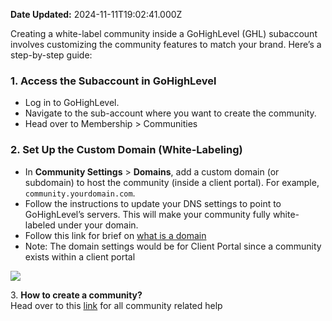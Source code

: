 **Date Updated:** 2024-11-11T19:02:41.000Z

Creating a white-label community inside a GoHighLevel (GHL) subaccount involves customizing the community features to match your brand. Here’s a step-by-step guide:

### 1\. **Access the Subaccount in GoHighLevel**

* Log in to GoHighLevel.
* Navigate to the sub-account where you want to create the community.
* Head over to Membership > Communities

### 2\. **Set Up the Custom Domain (White-Labeling)**

* In **Community Settings** \> **Domains**, add a custom domain (or subdomain) to host the community (inside a client portal). For example, `community.yourdomain.com`.
* Follow the instructions to update your DNS settings to point to GoHighLevel’s servers. This will make your community fully white-labeled under your domain.
* Follow this link for brief on [what is a domain ](https://help.gohighlevel.com/support/solutions/articles/155000002561-setting-up-whitelabel-domain-api-domain-email-sending-domain-sites-domain-client-portal-domain-)
* Note: The domain settings would be for Client Portal since a community exists within a client portal

![](https://s3.amazonaws.com/cdn.freshdesk.com/data/helpdesk/attachments/production/155036347392/original/L9YL09Ea_8jMyqkey9KoJ0bl6JugLN_aDw.png?1731331756)

  
3\. **How to create a community?**  
Head over to this [link](https://help.gohighlevel.com/support/solutions/folders/155000000024) for all community related help